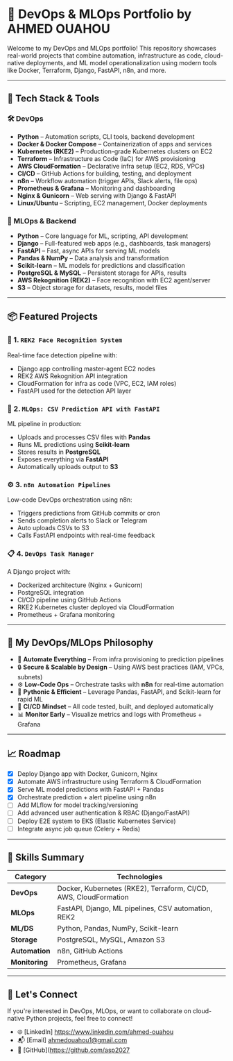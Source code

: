 # 🚀 DevOps & MLOps Portfolio by AHMED OUAHOU

Welcome to my DevOps and MLOps portfolio! This repository showcases real-world projects that combine automation, infrastructure as code, cloud-native deployments, and ML model operationalization using modern tools like Docker, Terraform, Django, FastAPI, n8n, and more.

---

## 🧰 Tech Stack & Tools

### 🛠 DevOps
- **Python** – Automation scripts, CLI tools, backend development
- **Docker & Docker Compose** – Containerization of apps and services
- **Kubernetes (RKE2)** – Production-grade Kubernetes clusters on EC2
- **Terraform** – Infrastructure as Code (IaC) for AWS provisioning
- **AWS CloudFormation** – Declarative infra setup (EC2, RDS, VPCs)
- **CI/CD** – GitHub Actions for building, testing, and deployment
- **n8n** – Workflow automation (trigger APIs, Slack alerts, file ops)
- **Prometheus & Grafana** – Monitoring and dashboarding
- **Nginx & Gunicorn** – Web serving with Django & FastAPI
- **Linux/Ubuntu** – Scripting, EC2 management, Docker deployments

### 🤖 MLOps & Backend
- **Python** – Core language for ML, scripting, API development
- **Django** – Full-featured web apps (e.g., dashboards, task managers)
- **FastAPI** – Fast, async APIs for serving ML models
- **Pandas & NumPy** – Data analysis and transformation
- **Scikit-learn** – ML models for predictions and classification
- **PostgreSQL & MySQL** – Persistent storage for APIs, results
- **AWS Rekognition (REK2)** – Face recognition with EC2 agent/server
- **S3** – Object storage for datasets, results, model files

---

## 📦 Featured Projects

### 🔧 1. `REK2 Face Recognition System`
Real-time face detection pipeline with:
- Django app controlling master-agent EC2 nodes
- REK2 AWS Rekognition API integration
- CloudFormation for infra as code (VPC, EC2, IAM roles)
- FastAPI used for the detection API layer

### 🧪 2. `MLOps: CSV Prediction API with FastAPI`
ML pipeline in production:
- Uploads and processes CSV files with **Pandas**
- Runs ML predictions using **Scikit-learn**
- Stores results in **PostgreSQL**
- Exposes everything via **FastAPI**
- Automatically uploads output to **S3**

### ⚙️ 3. `n8n Automation Pipelines`
Low-code DevOps orchestration using n8n:
- Triggers predictions from GitHub commits or cron
- Sends completion alerts to Slack or Telegram
- Auto uploads CSVs to S3
- Calls FastAPI endpoints with real-time feedback

### 📋 4. `DevOps Task Manager`
A Django project with:
- Dockerized architecture (Nginx + Gunicorn)
- PostgreSQL integration
- CI/CD pipeline using GitHub Actions
- RKE2 Kubernetes cluster deployed via CloudFormation
- Prometheus + Grafana monitoring

---

## 🧠 My DevOps/MLOps Philosophy

- 🔁 **Automate Everything** – From infra provisioning to prediction pipelines
- 🔒 **Secure & Scalable by Design** – Using AWS best practices (IAM, VPCs, subnets)
- ⚙️ **Low-Code Ops** – Orchestrate tasks with **n8n** for real-time automation
- 🔬 **Pythonic & Efficient** – Leverage Pandas, FastAPI, and Scikit-learn for rapid ML
- 🤝 **CI/CD Mindset** – All code tested, built, and deployed automatically
- 📊 **Monitor Early** – Visualize metrics and logs with Prometheus + Grafana

---

## 📈 Roadmap

- [x] Deploy Django app with Docker, Gunicorn, Nginx
- [x] Automate AWS infrastructure using Terraform & CloudFormation
- [x] Serve ML model predictions with FastAPI + Pandas
- [x] Orchestrate prediction + alert pipeline using n8n
- [ ] Add MLflow for model tracking/versioning
- [ ] Add advanced user authentication & RBAC (Django/FastAPI)
- [ ] Deploy E2E system to EKS (Elastic Kubernetes Service)
- [ ] Integrate async job queue (Celery + Redis)

---

## 🧪 Skills Summary

| Category       | Technologies                                    |
|----------------|-------------------------------------------------|
| **DevOps**      | Docker, Kubernetes (RKE2), Terraform, CI/CD, AWS, CloudFormation |
| **MLOps**       | FastAPI, Django, ML pipelines, CSV automation, REK2 |
| **ML/DS**       | Python, Pandas, NumPy, Scikit-learn             |
| **Storage**     | PostgreSQL, MySQL, Amazon S3                    |
| **Automation**  | n8n, GitHub Actions                             |
| **Monitoring**  | Prometheus, Grafana                             |

---

## 🤝 Let's Connect

If you're interested in DevOps, MLOps, or want to collaborate on cloud-native Python projects, feel free to connect!

- 🌐 [LinkedIn] https://www.linkedin.com/ahmed-ouahou
- 📬 [Email] ahmedouahou1@gmail.com
- 🐙 [GitHub](https://github.com/asp2027




